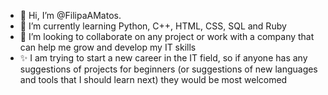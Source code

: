 - 👋 Hi, I’m @FilipaAMatos.
- 🌱 I’m currently learning Python, C++, HTML, CSS, SQL and Ruby
- 💞️ I’m looking to collaborate on any project or work with a company that can help me grow and develop my IT skills
- ✨ I am trying to start a new career in the IT field, so if anyone has any suggestions of projects for beginners (or suggestions of new languages and tools that I should learn next) they would be most welcomed


<!---
FilipaAMatos/FilipaAMatos is a ✨ special ✨ repository because its `README.md` (this file) appears on your GitHub profile.
You can click the Preview link to take a look at your changes.
--->
